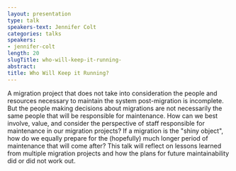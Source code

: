 ```yaml
---
layout: presentation
type: talk
speakers-text: Jennifer Colt
categories: talks
speakers:
- jennifer-colt
length: 20
slugTitle: who-will-keep-it-running-
abstract:
title: Who Will Keep it Running?
---
```

A migration project that does not take into consideration the people and resources necessary to maintain the system post-migration is incomplete. But the people making decisions about migrations are not necessarily the same people that will be responsible for maintenance. How can we best involve, value, and consider the perspective of staff responsible for maintenance in our migration projects? If a migration is the "shiny object",  how do we equally prepare for the (hopefully) much longer period of maintenance that will come after? This talk will reflect on lessons learned from multiple migration projects and how the plans for future maintainability did or did not work out.